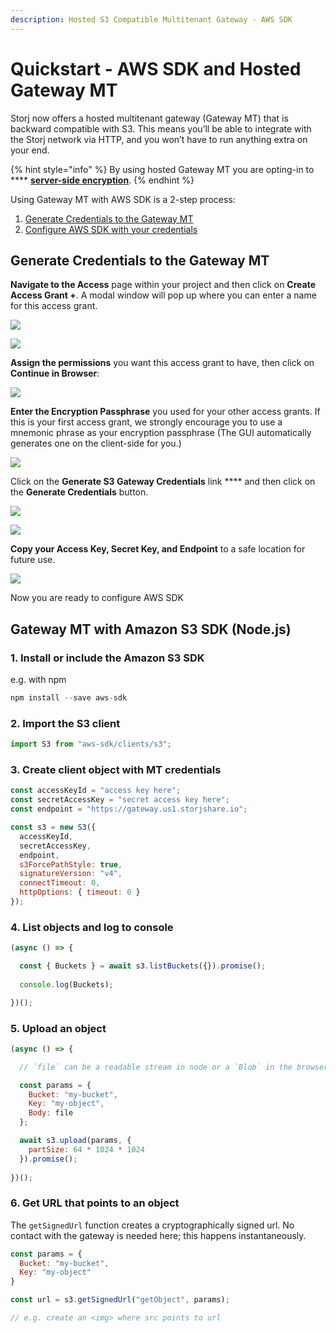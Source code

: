 ```yaml
---
description: Hosted S3 Compatible Multitenant Gateway - AWS SDK
---
```


# Quickstart - AWS SDK and Hosted Gateway MT

Storj now offers a hosted multitenant gateway (Gateway MT)  that is backward compatible with S3. This means you’ll be able to integrate with the Storj network via HTTP, and you won’t have to run anything extra on your end.

{% hint style="info" %}
By using hosted Gateway MT you are opting-in to **** [**server-side encryption**](../concepts/encryption-key/design-decision-server-side-encryption.md).&#x20;
{% endhint %}

Using Gateway MT with AWS SDK is a 2-step process:

1. [Generate Credentials to the Gateway MT](gateway-mt/#generate-credentials-to-the-gateway-mt)
2. [Configure AWS SDK with your credentials](quickstart-aws-sdk-and-hosted-gateway-mt.md#1.-install-or-include-the-amazon-s3-sdk)

## Generate Credentials to the Gateway MT

**Navigate to the Access** page within your project and then click on **Create Access Grant +**. A modal window will pop up where you can enter a name for this access grant.

![](<../.gitbook/assets/image (124).png>)

![](<../.gitbook/assets/Screen Shot 2021-04-16 at 9.02.50 AM.png>)

**Assign the permissions** you want this access grant to have, then click on **Continue in Browser**:

![](<../.gitbook/assets/Screen Shot 2021-04-16 at 9.03.15 AM.png>)

**Enter the Encryption Passphrase** you used for your other access grants. If this is your first access grant, we strongly encourage you to use a mnemonic phrase as your encryption passphrase (The GUI automatically generates one on the client-side for you.)

![](<../.gitbook/assets/Screen Shot 2021-04-16 at 9.03.34 AM.png>)

Click on the **Generate S3 Gateway Credentials** link **** and then click on the **Generate Credentials** button.&#x20;

![](<../.gitbook/assets/Screen Shot 2021-04-16 at 9.03.50 AM.png>)

![](<../.gitbook/assets/Screen Shot 2021-04-16 at 9.03.54 AM.png>)

**Copy your Access Key, Secret Key, and Endpoint** to a safe location for future use.&#x20;

![](<../.gitbook/assets/Screen Shot 2021-04-16 at 9.04.08 AM.png>)

Now you are ready to configure AWS SDK

## Gateway MT with Amazon S3 SDK (Node.js)

### 1. Install or include the Amazon S3 SDK

e.g. with npm

```javascript
npm install --save aws-sdk
```

### 2. Import the S3 client

```javascript
import S3 from "aws-sdk/clients/s3";
```

### 3. Create client object with MT credentials

```javascript
const accessKeyId = "access key here";
const secretAccessKey = "secret access key here";
const endpoint = "https://gateway.us1.storjshare.io";

const s3 = new S3({
  accessKeyId,
  secretAccessKey,
  endpoint,
  s3ForcePathStyle: true,
  signatureVersion: "v4",
  connectTimeout: 0,
  httpOptions: { timeout: 0 }
});
```

### 4. List objects and log to console

```javascript
(async () => {

  const { Buckets } = await s3.listBuckets({}).promise();
  
  console.log(Buckets);

})();
```

### 5. Upload an object

```javascript
(async () => {

  // `file` can be a readable stream in node or a `Blob` in the browser

  const params = {
    Bucket: "my-bucket",
    Key: "my-object",
    Body: file
  };

  await s3.upload(params, {
    partSize: 64 * 1024 * 1024
  }).promise();
  
})();
```

### 6. Get URL that points to an object

The `getSignedUrl` function creates a cryptographically signed url. No contact with the gateway is needed here; this happens instantaneously.

```javascript
const params = {
  Bucket: "my-bucket",
  Key: "my-object"
}

const url = s3.getSignedUrl("getObject", params);

// e.g. create an <img> where src points to url
```
